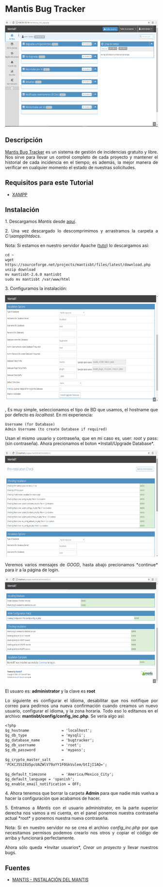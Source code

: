 Mantis Bug Tracker
=======

<p align="center">
	<img src="https://github.com/ginppian/Mantis-Bug-Tracker-Install/blob/master/imgs/img1.png" width="682" height="350">
</p>

## Descripción

<p align="justify">
	<a href="https://www.mantisbt.org/">Mantis Bug Tracker</a> es un sistema de gestión de incidencias gratuito y libre. Nos sirve para llevar un control completo de cada proyecto y mantener el historial de cada incidencia en el tiempo; es además, la mejor manera de verificar en cualquier momento el estado de nuestras solicitudes.
</p>

## Requisitos para este Tutorial

* <a href="https://www.apachefriends.org/es/index.html">XAMPP</a>

## Instalación

<p align="justify">
	1. Descargamos <i>Mantis</i> desde <a href="https://www.mantisbt.org/download.php">aquí</a>.
</p>

<p align="justify">
	2. Una vez descargado lo descomprimimos y arrastramos la carpeta a <i>C:\xampp\htdocs</i>.
</p>

 
<p align="justify">
	Nota: Si estamos en nuestro servidor Apache (<a href="https://github.com/ginppian/Traccar4">tuto</a>) lo descargamos así:
</p>

```
cd ~
wget https://sourceforge.net/projects/mantisbt/files/latest/download.php
unzip download
mv mantisbt-2.6.0 mantisbt
sudo mv mantisbt /var/www/html
```

<p align="justify">
	3. Configuramos la instalación:
</p>

<p align="center">
	<img src="https://github.com/ginppian/Mantis-Bug-Tracker-Install/blob/master/imgs/img3.png" width="682" height="350">
</p>

<p align="justify">, 
	Es muy simple, seleccionamos el tipo de BD que usamos, el hostname que por defecto es <i>localhost</i>. En mi experiencia:
</p>

```
Username (for Database)
Admin Username (to create Database if required)
```

<p align="justify">
	Usan el mismo usuario y contraseña, que en mi caso es, user: <i>root</i> y pass: (sin contraseña). Ahora precionamos el boton *Install/Upgrade Database*.
</p>

<p align="center">
	<img src="https://github.com/ginppian/Mantis-Bug-Tracker-Install/blob/master/imgs/img2.png" width="682" height="350">
</p>

<p align="justify">
	Veremos varios mensajes de <i>GOOD</i>, hasta abajo precionamos *continue* para ir a la página de login.
</p>

<p align="center">
	<img src="https://github.com/ginppian/Mantis-Bug-Tracker-Install/blob/master/imgs/img4.png" width="682" height="350">
</p>

<p align="justify">
	El usuaro es: <b>administrator</b> y la clave es <b>root</b>
</p>

<p align="justify">
	Lo siguiente es configurar el idioma, desabilitar que nos notifique por correo para pedirnos una nueva confirmación cuando creamos un nuevo usuario, configurar el idioma, y la zona horaria. Todo eso lo editamos en el archivo: <b>mantisbt/config/config_inc.php</b>. Se vería algo así:
</p>

```
<?php
$g_hostname               = 'localhost';
$g_db_type                = 'mysqli';
$g_database_name          = 'bugtracker';
$g_db_username            = 'root';
$g_db_password            = 'mypass';

$g_crypto_master_salt     = 'PCKCJ5SIEU5pcUAZWlV79aYY1FOGkVulem/btIjI1AQ=';

$g_default_timezone       = 'America/Mexico_City';
$g_default_language = 'spanish';
$g_enable_email_notification = OFF;

```

<p align="justify">
	4. Ahora tenemos que borrar la carpeta <b>Admin</b> para que nadie más vuelva a hacer la configuración que acabamos de hacer.
</p>

<p align="justify">
	5. Entramos a <i>Mantis</i> con el usuario administrator, en la parte superior derecha nos vamos a mi cuenta, en el panel ponemos nuestra contraseña actual *root* y ponemos nuestra nueva contraseña.
</p>

<p align="justify">
	Nota: Si en nuestro servidor no se crea el archivo <i>config_inc.php</i> por que necesitamos permisos podemos crearlo nos otros y copiar el código de arriba y funcionará perfectamente.
</p>


<p align="justify">
	Ahora sólo queda *Invitar usuarios*, <i>Crear un proyecto</i> y llevar nuestros bugs. 
</p>

## Fuentes

* <a href="http://www.programandoconcafe.com/2012/06/mantis-instalacion-del-mantis.html">MANTIS - INSTALACIÓN DEL MANTIS</a>





